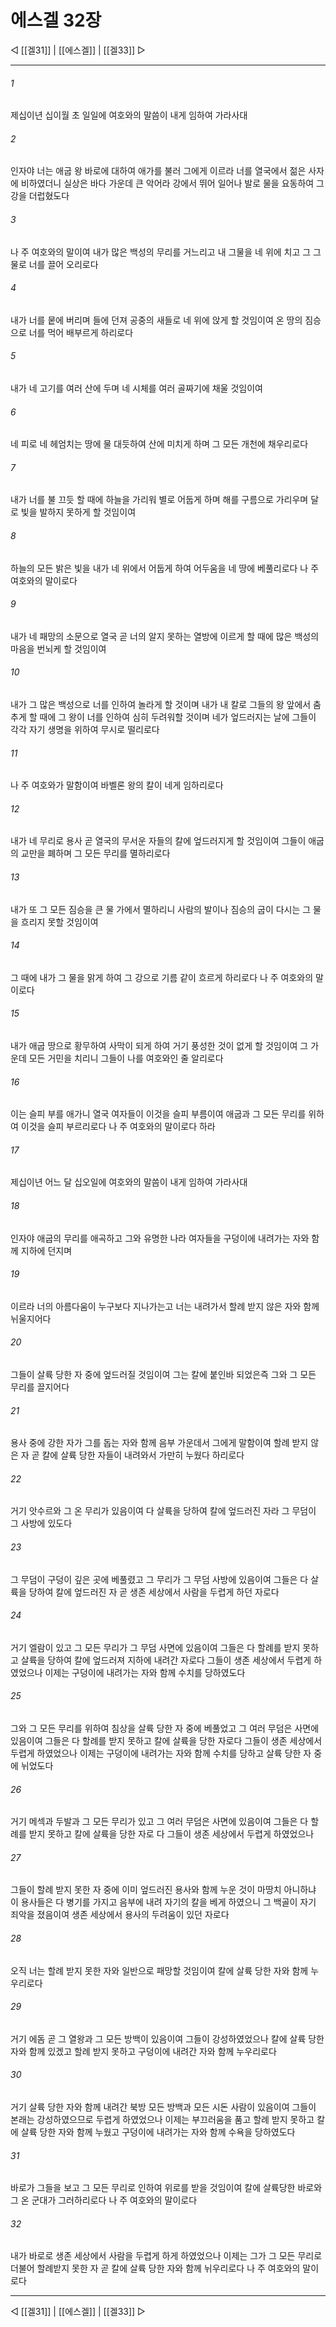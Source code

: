 ﻿# 에스겔 32장

◁ [[겔31]] | [[에스겔]] | [[겔33]] ▷
***

###### 1
제십이년 십이월 초 일일에 여호와의 말씀이 내게 임하여 가라사대

###### 2
인자야 너는 애굽 왕 바로에 대하여 애가를 불러 그에게 이르라 너를 열국에서 젊은 사자에 비하였더니 실상은 바다 가운데 큰 악어라 강에서 뛰어 일어나 발로 물을 요동하여 그 강을 더럽혔도다

###### 3
나 주 여호와의 말이여 내가 많은 백성의 무리를 거느리고 내 그물을 네 위에 치고 그 그물로 너를 끌어 오리로다

###### 4
내가 너를 뭍에 버리며 들에 던져 공중의 새들로 네 위에 앉게 할 것임이여 온 땅의 짐승으로 너를 먹어 배부르게 하리로다

###### 5
내가 네 고기를 여러 산에 두며 네 시체를 여러 골짜기에 채울 것임이여

###### 6
네 피로 네 헤엄치는 땅에 물 대듯하여 산에 미치게 하며 그 모든 개천에 채우리로다

###### 7
내가 너를 불 끄듯 할 때에 하늘을 가리워 별로 어둡게 하며 해를 구름으로 가리우며 달로 빛을 발하지 못하게 할 것임이여

###### 8
하늘의 모든 밝은 빛을 내가 네 위에서 어둡게 하여 어두움을 네 땅에 베풀리로다 나 주 여호와의 말이로다

###### 9
내가 네 패망의 소문으로 열국 곧 너의 알지 못하는 열방에 이르게 할 때에 많은 백성의 마음을 번뇌케 할 것임이여

###### 10
내가 그 많은 백성으로 너를 인하여 놀라게 할 것이며 내가 내 칼로 그들의 왕 앞에서 춤추게 할 때에 그 왕이 너를 인하여 심히 두려워할 것이며 네가 엎드러지는 날에 그들이 각각 자기 생명을 위하여 무시로 떨리로다

###### 11
나 주 여호와가 말함이여 바벨론 왕의 칼이 네게 임하리로다

###### 12
내가 네 무리로 용사 곧 열국의 무서운 자들의 칼에 엎드러지게 할 것임이여 그들이 애굽의 교만을 폐하며 그 모든 무리를 멸하리로다

###### 13
내가 또 그 모든 짐승을 큰 물 가에서 멸하리니 사람의 발이나 짐승의 굽이 다시는 그 물을 흐리지 못할 것임이여

###### 14
그 때에 내가 그 물을 맑게 하여 그 강으로 기름 같이 흐르게 하리로다 나 주 여호와의 말이로다

###### 15
내가 애굽 땅으로 황무하여 사막이 되게 하여 거기 풍성한 것이 없게 할 것임이여 그 가운데 모든 거민을 치리니 그들이 나를 여호와인 줄 알리로다

###### 16
이는 슬피 부를 애가니 열국 여자들이 이것을 슬피 부름이여 애굽과 그 모든 무리를 위하여 이것을 슬피 부르리로다 나 주 여호와의 말이로다 하라

###### 17
제십이년 어느 달 십오일에 여호와의 말씀이 내게 임하여 가라사대

###### 18
인자야 애굽의 무리를 애곡하고 그와 유명한 나라 여자들을 구덩이에 내려가는 자와 함께 지하에 던지며

###### 19
이르라 너의 아름다움이 누구보다 지나가는고 너는 내려가서 할례 받지 않은 자와 함께 뉘울지어다

###### 20
그들이 살륙 당한 자 중에 엎드러질 것임이여 그는 칼에 붙인바 되었은즉 그와 그 모든 무리를 끌지어다

###### 21
용사 중에 강한 자가 그를 돕는 자와 함께 음부 가운데서 그에게 말함이여 할례 받지 않은 자 곧 칼에 살륙 당한 자들이 내려와서 가만히 누웠다 하리로다

###### 22
거기 앗수르와 그 온 무리가 있음이여 다 살륙을 당하여 칼에 엎드러진 자라 그 무덤이 그 사방에 있도다

###### 23
그 무덤이 구덩이 깊은 곳에 베풀렸고 그 무리가 그 무덤 사방에 있음이여 그들은 다 살륙을 당하여 칼에 엎드러진 자 곧 생존 세상에서 사람을 두렵게 하던 자로다

###### 24
거기 엘람이 있고 그 모든 무리가 그 무덤 사면에 있음이여 그들은 다 할례를 받지 못하고 살륙을 당하여 칼에 엎드러져 지하에 내려간 자로다 그들이 생존 세상에서 두렵게 하였었으나 이제는 구덩이에 내려가는 자와 함께 수치를 당하였도다

###### 25
그와 그 모든 무리를 위하여 침상을 살륙 당한 자 중에 베풀었고 그 여러 무덤은 사면에 있음이여 그들은 다 할례를 받지 못하고 칼에 살륙을 당한 자로다 그들이 생존 세상에서 두렵게 하였었으나 이제는 구덩이에 내려가는 자와 함께 수치를 당하고 살륙 당한 자 중에 뉘었도다

###### 26
거기 메섹과 두발과 그 모든 무리가 있고 그 여러 무덤은 사면에 있음이여 그들은 다 할례를 받지 못하고 칼에 살륙을 당한 자로 다 그들이 생존 세상에서 두렵게 하였었으나

###### 27
그들이 할례 받지 못한 자 중에 이미 엎드러진 용사와 함께 누운 것이 마땅치 아니하냐 이 용사들은 다 병기를 가지고 음부에 내려 자기의 칼을 베게 하였으니 그 백골이 자기 죄악을 졌음이여 생존 세상에서 용사의 두려움이 있던 자로다

###### 28
오직 너는 할례 받지 못한 자와 일반으로 패망할 것임이여 칼에 살륙 당한 자와 함께 누우리로다

###### 29
거기 에돔 곧 그 열왕과 그 모든 방백이 있음이여 그들이 강성하였었으나 칼에 살륙 당한 자와 함께 있겠고 할례 받지 못하고 구덩이에 내려간 자와 함께 누우리로다

###### 30
거기 살륙 당한 자와 함께 내려간 북방 모든 방백과 모든 시돈 사람이 있음이여 그들이 본래는 강성하였으므로 두렵게 하였었으나 이제는 부끄러움을 품고 할례 받지 못하고 칼에 살륙 당한 자와 함께 누웠고 구덩이에 내려가는 자와 함께 수욕을 당하였도다

###### 31
바로가 그들을 보고 그 모든 무리로 인하여 위로를 받을 것임이여 칼에 살륙당한 바로와 그 온 군대가 그러하리로다 나 주 여호와의 말이로다

###### 32
내가 바로로 생존 세상에서 사람을 두렵게 하게 하였었으나 이제는 그가 그 모든 무리로 더불어 할례받지 못한 자 곧 칼에 살륙 당한 자와 함께 뉘우리로다 나 주 여호와의 말이로다

***
◁ [[겔31]] | [[에스겔]] | [[겔33]] ▷